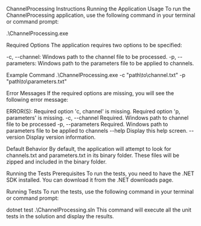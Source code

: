 ChannelProcessing Instructions
Running the Application
Usage
To run the ChannelProcessing application, use the following command in your terminal or command prompt:

.\ChannelProcessing.exe

Required Options
The application requires two options to be specified:

-c, --channel: Windows path to the channel file to be processed.
-p, --parameters: Windows path to the parameters file to be applied to channels.

Example Command
.\ChannelProcessing.exe -c "path\to\channel.txt" -p "path\to\parameters.txt"

Error Messages
If the required options are missing, you will see the following error message:

ERROR(S):
  Required option 'c, channel' is missing.
  Required option 'p, parameters' is missing.
  -c, --channel       Required. Windows path to channel file to be processed
  -p, --parameters    Required. Windows path to parameters file to be applied to channels
  --help              Display this help screen.
  --version           Display version information.

Default Behavior
By default, the application will attempt to look for channels.txt and parameters.txt in its binary folder. These files will be zipped and included in the binary folder.

Running the Tests
Prerequisites
To run the tests, you need to have the .NET SDK installed. You can download it from the .NET downloads page.

Running Tests
To run the tests, use the following command in your terminal or command prompt:

dotnet test .\ChannelProcessing.sln
This command will execute all the unit tests in the solution and display the results.